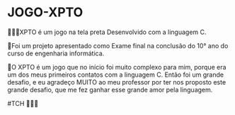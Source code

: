 # JOGO-XPTO
👨🏻‍💻XPTO é um jogo na tela preta
Desenvolvido com a linguagem C.

🔵Foi um projeto apresentado como 
Exame final na conclusão do 10° ano
do curso de engenharia informática. 

🔵O XPTO é um jogo que no início
foi muito complexo para mim, porque
era um dos meus primeiros contatos 
com a linguagem C.
Então foi um grande desafio, e eu agradeço
MUITO ao meu professor por ter nos
proposto este grande desafio, que me
fez ganhar esse grande amor pela linguagem.

#TCH 👨🏻‍💻


